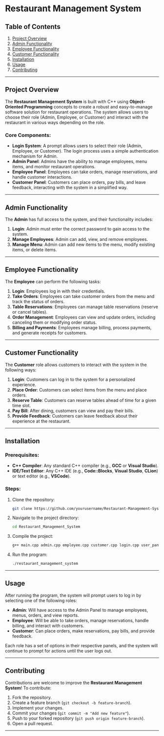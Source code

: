 # Restaurant Management System

## Table of Contents

1. [Project Overview](#project-overview)
2. [Admin Functionality](#admin-functionality)
3. [Employee Functionality](#employee-functionality)
4. [Customer Functionality](#customer-functionality)
5. [Installation](#installation)
6. [Usage](#usage)
7. [Contributing](#contributing)

---

## Project Overview

The **Restaurant Management System** is built with C++ using **Object-Oriented Programming** concepts to create a robust and easy-to-manage software solution for restaurant operations. The system allows users to choose their role (Admin, Employee, or Customer) and interact with the restaurant in various ways depending on the role.

### Core Components:
- **Login System**: A prompt allows users to select their role (Admin, Employee, or Customer). The login process uses a simple authentication mechanism for Admin.
- **Admin Panel**: Admins have the ability to manage employees, menu items, and monitor restaurant operations.
- **Employee Panel**: Employees can take orders, manage reservations, and handle customer interactions.
- **Customer Panel**: Customers can place orders, pay bills, and leave feedback, interacting with the system in a simplified way.

---

## Admin Functionality

The **Admin** has full access to the system, and their functionality includes:

1. **Login**: Admin must enter the correct password to gain access to the system.
2. **Manage Employees**: Admin can add, view, and remove employees.
3. **Manage Menu**: Admin can add new items to the menu, modify existing items, or delete items.
---

## Employee Functionality

The **Employee** can perform the following tasks:

1. **Login**: Employees log in with their credentials.
2. **Take Orders**: Employees can take customer orders from the menu and track the status of orders.
3. **Table Reservations**: Employees can manage table reservations (reserve or cancel tables).
4. **Order Management**: Employees can view and update orders, including canceling them or modifying order status.
5. **Billing and Payments**: Employees manage billing, process payments, and generate receipts for customers.

---

## Customer Functionality

The **Customer** role allows customers to interact with the system in the following ways:

1. **Login**: Customers can log in to the system for a personalized experience.
2. **Place Order**: Customers can select items from the menu and place orders.
3. **Reserve Table**: Customers can reserve tables ahead of time for a given time slot.
4. **Pay Bill**: After dining, customers can view and pay their bills.
5. **Provide Feedback**: Customers can leave feedback about their experience at the restaurant.

---

## Installation

### Prerequisites:
- **C++ Compiler**: Any standard C++ compiler (e.g., **GCC** or **Visual Studio**).
- **IDE/Text Editor**: Any C++ IDE (e.g., **Code::Blocks**, **Visual Studio**, **CLion**) or text editor (e.g., **VSCode**).

### Steps:
1. Clone the repository:
   ```bash
   git clone https://github.com/yourusername/Restaurant-Management-System.git
   ```

2. Navigate to the project directory:
   ```bash
   cd Restaurant_Management_System
   ```

3. Compile the project:
   ```bash
   g++ main.cpp admin.cpp employee.cpp customer.cpp login.cpp user_panels.cpp -o restaurant_management_system
   ```

4. Run the program:
   ```bash
   ./restaurant_management_system
   ```

---

## Usage

After running the program, the system will prompt users to log in by selecting one of the following roles:
- **Admin**: Will have access to the Admin Panel to manage employees, menus, orders, and view reports.
- **Employee**: Will be able to take orders, manage reservations, handle billing, and interact with customers.
- **Customer**: Can place orders, make reservations, pay bills, and provide feedback.

Each role has a set of options in their respective panels, and the system will continue to prompt for actions until the user logs out.

---

## Contributing

Contributions are welcome to improve the **Restaurant Management System**! To contribute:

1. Fork the repository.
2. Create a feature branch (`git checkout -b feature-branch`).
3. Implement your changes.
4. Commit your changes (`git commit -m "Add new feature"`).
5. Push to your forked repository (`git push origin feature-branch`).
6. Open a pull request.

---
